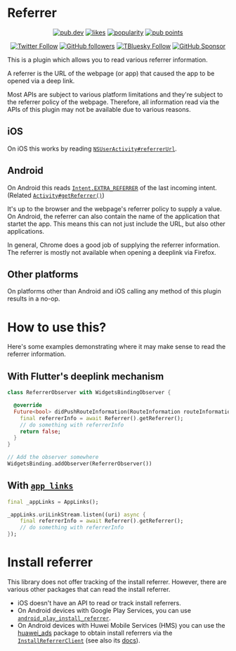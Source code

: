 # Referrer

<p align="center">
  <a href="https://pub.dev/packages/referrer"><img src="https://img.shields.io/pub/v/referrer.svg" alt="pub.dev"></a>
  <a href="https://pub.dev/packages/referrer/score"><img src="https://img.shields.io/pub/likes/referrer" alt="likes"></a>
  <a href="https://pub.dev/packages/referrer/score"><img src="https://img.shields.io/pub/popularity/referrer" alt="popularity"></a>
  <a href="https://pub.dev/packages/referrer/score"><img src="https://img.shields.io/pub/points/referrer" alt="pub points"></a>
</p>

<p align="center">
  <a href="https://twitter.com/ue_man"><img src="https://img.shields.io/twitter/follow/ue_man?style=social" alt="Twitter Follow"></a>
  <a href="https://github.com/ueman"><img src="https://img.shields.io/github/followers/ueman?style=social" alt="GitHub followers"></a>
  <a href="https://bsky.app/profile/uekoetter.dev"><img src="https://img.shields.io/badge/Follow%20on%20Bluesky-08f" alt="TBluesky Follow"></a>
  <a href="https://github.com/sponsors/ueman"><img src="https://img.shields.io/badge/Sponsor-30363D?style=flat&logo=GitHub-Sponsors&logoColor=#EA4AAA" alt="GitHub Sponsor"></a>
</p>

This is a plugin which allows you to read various referrer information.

A referrer is the URL of the webpage (or app) that caused the app to be opened via a deep link.

Most APIs are subject to various platform limitations and they're subject to the referrer policy of the webpage.
Therefore, all information read via the APIs of this plugin may not be available due to various reasons.

## iOS

On iOS this works by reading [`NSUserActivity#referrerUrl`](https://developer.apple.com/documentation/foundation/nsuseractivity/2875762-referrerurl).

## Android

On Android this reads [`Intent.EXTRA_REFERRER`](https://developer.android.com/reference/android/content/Intent#EXTRA_REFERRER) of the last incoming intent.
(Related [`Activity#getReferrer()`](https://developer.android.com/reference/android/app/Activity#getReferrer()))

It's up to the browser and the webpage's referrer policy to supply a value. On Android, the referrer can also contain the name of the application that 
startet the app. This means this can not just include the URL, but also other applications.

In general, Chrome does a good job of supplying the referrer information. The referrer is mostly not available when opening a deeplink via Firefox.

## Other platforms

On platforms other than Android and iOS calling any method of this plugin results in a no-op.

# How to use this?

Here's some examples demonstrating where it may make sense to read the referrer information.

## With Flutter's deeplink mechanism

```dart
class ReferrerObserver with WidgetsBindingObserver {

  @override  
  Future<bool> didPushRouteInformation(RouteInformation routeInformation) async {
    final referrerInfo = await Referrer().getReferrer();
    // do something with referrerInfo
    return false;
  }
}

// Add the observer somewhere
WidgetsBinding.addObserver(ReferrerObserver())
```

## With [`app_links`](https://pub.dev/packages/app_links)

```dart
final _appLinks = AppLinks();

_appLinks.uriLinkStream.listen((uri) async {
    final referrerInfo = await Referrer().getReferrer();
    // do something with referrerInfo
});
```

# Install referrer

This library does not offer tracking of the install referrer.
However, there are various other packages that can read the install referrer.

- iOS doesn't have an API to read or track install referrers.
- On Android devices with Google Play Services, you can use [`android_play_install_referrer`](https://pub.dev/packages/android_play_install_referrer).
- On Android devices with Huwei Mobile Services (HMS) you can use the [huawei_ads](https://pub.dev/packages/huawei_ads) package to obtain install referrers via the [`InstallReferrerClient`](https://pub.dev/documentation/huawei_ads/latest/huawei_ads/InstallReferrerClient-class.html) (see also its [docs](https://developer.huawei.com/consumer/en/doc/HMS-Plugin-Guides/install-referrer-0000001050439039-V1)).